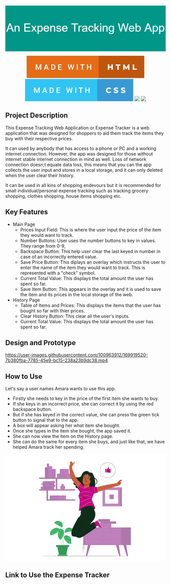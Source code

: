 <p align="center">
  <img src="Images\An_Expense_Tracking_Web_App.png" align="center"/>
</p>

<p align="center">
    <img src="Images\made-with-html.svg"/> <img src="Images\made-with-css.svg"/> <img src="https://forthebadge.com/images/badges/made-with-javascript.svg"> <img src="https://forthebadge.com/images/badges/built-with-love.svg"/>
</p> 

## Project Description
This Expense Tracking Web Application or Expense Tracker is a web application that was designed for shoppers to aid them track the items they buy with their respective prices. 

It can used by anybody that has access to a phone or PC and a working internet connection. However, the app was designed for those without internet stable internet connection in mind as well. Loss of network connection doesn;t equate data loss, this means that you can the app collects the user input and stores in a local storage, and it can only deleted when the user clear their history.

It can be used in all kins of shopping endevours but it is recommended for small individual/personal expense tracking such as tracking grocery shopping, clothes shopping, house items shopping etc.

## Key Features
- Main Page
  - Prices Input Field: This is where the user input the price of the item they would want to track.
  - Number Buttons: User uses the number buttons to key in values. They range from 0-9,
  - Backspace Button: This help user clear the last keyed in number in case of an incorrectly entered value.
  - Save Price Button: This diplays an overlay which instructs the user to enter the name of the item they would want to track. This is represented with a "check" symbol.
  - Current Total Value: This displays the total amount the user has spent so far.
  - Save Item Button: This appears in the overlay and it is used to save the item and its prices in the local storage of the web.
- History Page
  - Table of Items and Prices: This displays the items that the user has bought so far with thier prices.
  - Clear History Button: This clear all the user's inputs.
  - Current Total Value: This displays the total amount the user has spent so far.

## Design and Prototype

https://user-images.githubusercontent.com/100963912/169919520-7b380fba-7785-45e9-bc15-238a23b9dc38.mp4


## How to Use

Let's say a user names Amara wants to use this app. 
- Firstly she needs to key in the price of the first item she wants to buy. 
- If she keys in an incorrect price, she can correct it by using the red backspace button. 
- But if she has keyed in the correct value, she can press the green tick button to signal that to the app. 
- A box will appear asking her what item she bought. 
- Once she types in the item she bought, the app saved it.
- She can now view the item on the History page.
- She can do the same for every item she buys, and just like that, we have helped Amara track her spending. 

<p align="center">
  <img src="Images\happy-amara.jpg" width="700" heigth="300"/>
</p>

## Link to Use the Expense Tracker


